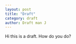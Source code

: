 ```yaml
---
layout: post
title: "Draft"
category: draft
author: Draft man J
---
```


Hi this is a draft. How do you do?